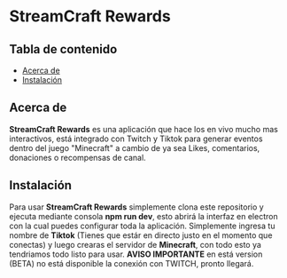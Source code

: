 # StreamCraft Rewards  

## Tabla de contenido

- [Acerca de](#about)
- [Instalación](#instalacion)

## Acerca de <a name = "about"></a>

**StreamCraft Rewards** es una aplicación que hace los en vivo mucho mas interactivos, está integrado con Twitch y Tiktok para generar eventos dentro del juego "Minecraft" a cambio de ya sea Likes, comentarios, donaciones o recompensas de canal.

## Instalación <a name = "instalacion"></a>

Para usar **StreamCraft Rewards** simplemente clona este repositorio y ejecuta mediante consola **npm run dev**, esto abrirá la interfaz en electron con la cual puedes configurar toda la aplicación. Simplemente ingresa tu nombre de **Tiktok** (Tienes que estár en directo justo en el momento que conectas) y luego crearas el servidor de **Minecraft**, con todo esto ya tendriamos todo listo para usar. **AVISO IMPORTANTE** en está version (BETA) no está disponible la conexión con TWITCH, pronto llegará.